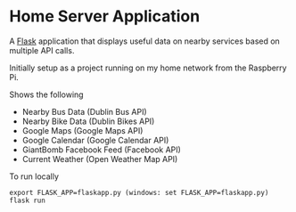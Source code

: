 # Home Server Application

A [Flask](http://flask.pocoo.org/) application that displays useful data on nearby services based on multiple API calls.

Initially setup as a project running on my home network from the Raspberry Pi.

Shows the following
- Nearby Bus Data (Dublin Bus API)
- Nearby Bike Data (Dublin Bikes API)
- Google Maps (Google Maps API)
- Google Calendar (Google Calendar API)
- GiantBomb Facebook Feed (Facebook API)
- Current Weather (Open Weather Map API)

To run locally

```
export FLASK_APP=flaskapp.py (windows: set FLASK_APP=flaskapp.py)
flask run
```
